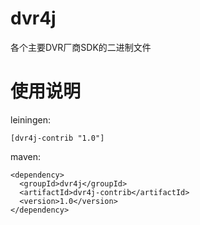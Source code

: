 dvr4j
=====

各个主要DVR厂商SDK的二进制文件

使用说明
========

leiningen:

    [dvr4j-contrib "1.0"]

maven:

    <dependency>
      <groupId>dvr4j</groupId>
      <artifactId>dvr4j-contrib</artifactId>
      <version>1.0</version>
    </dependency>

